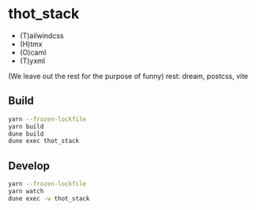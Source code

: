 # thot_stack

- (T)ailwindcss
- (H)tmx
- (O)caml
- (T)yxml

(We leave out the rest for the purpose of funny)
rest: dream, postcss, vite

## Build
```bash
yarn --frozen-lockfile
yarn build
dune build
dune exec thot_stack
```

## Develop
```bash
yarn --frozen-lockfile
yarn watch
dune exec -w thot_stack
```
